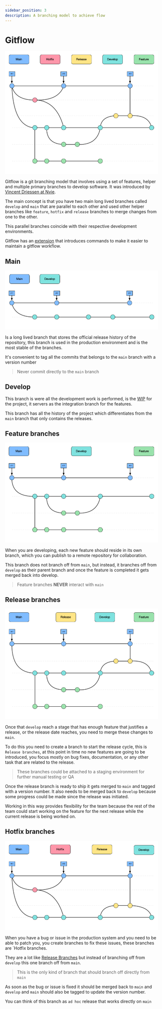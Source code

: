 ```yaml
---
sidebar_position: 3
description: A branching model to achieve flow
---
```


# Gitflow

![Git Workflow](./images/gitflow-workflow.png)

Gitflow is a git branching model that involves using a set of features, helper and multiple primary branches to develop software. It was introduced by [Vincent Driessen at Nvie](http://nvie.com/posts/a-successful-git-branching-model/).

The main concept is that you have two main long lived branches called `develop` and `main` that are parallel to each other and used other helper branches like `feature`, `hotfix` and `release` branches to merge changes from one to the other.

This parallel branches coincide with their respective development environments.

Gitflow has an [extension](https://github.com/nvie/gitflow) that introduces commands to make it easier to maintain a gitflow workflow.

## Main

![Main Branch](./images/main-develop-branch.png)

Is a long lived branch that stores the official release history of the repository, this branch is used in the production environment and is the most stable of the branches.

It's convenient to tag all the commits that belongs to the `main` branch with a version number

> Never commit directly to the `main` branch

## Develop

This branch is were all the development work is performed, is the [WIP](https://www.investopedia.com/terms/w/workinprogress.asp) for the project, it servers as the integration branch for the features.

This branch has all the history of the project which differentiates from the `main` branch that only contains the releases.

## Feature branches

![Feature Branch](./images/feature-branch.png)

When you are developing, each new feature should reside in its own branch, which you can publish to a remote repository for collaboration.

This branch does not branch off from `main`, but instead, it branches off from `develop` as their parent branch and once the feature is completed it gets merged back into develop.

> Feature branches **NEVER** interact with `main`

## Release branches

![Release Branch](./images/release-branch.png)

Once that `develop` reach a stage that has enough feature that justifies a release, or the release date reaches, you need to merge these changes to `main`.

To do this you need to create a branch to start the release cycle, this is `Release branches`, at this point in time no new features are going to be introduced, you focus mostly on bug fixes, documentation, or any other task that are related to the release.

> These branches could be attached to a staging environment for further manual testing or QA

Once the release branch is ready to ship it gets merged to `main` and tagged with a version number. It also needs to be merged back to `develop` because some progress could be made since the release was initiated.

Working in this way provides flexibility for the team because the rest of the team could start working on the feature for the next release while the current release is being worked on.

## Hotfix branches

![Hotfix Branch](./images/hotfix-branch.png)

When you have a bug or issue in the production system and you need to be able to patch you, you create branches to fix these issues, these branches are `Hotfix branches.

They are a lot like [Release Branches](#release-branches) but instead of branching off from `develop` this one branch off from `main`.

> This is the only kind of branch that should branch off directly from `main`

As soon as the bug or issue is fixed it should be merged back to `main` and `develop` and `main` should also be tagged to update the version number.

You can think of this branch as `ad hoc` release that works directly on `main`
